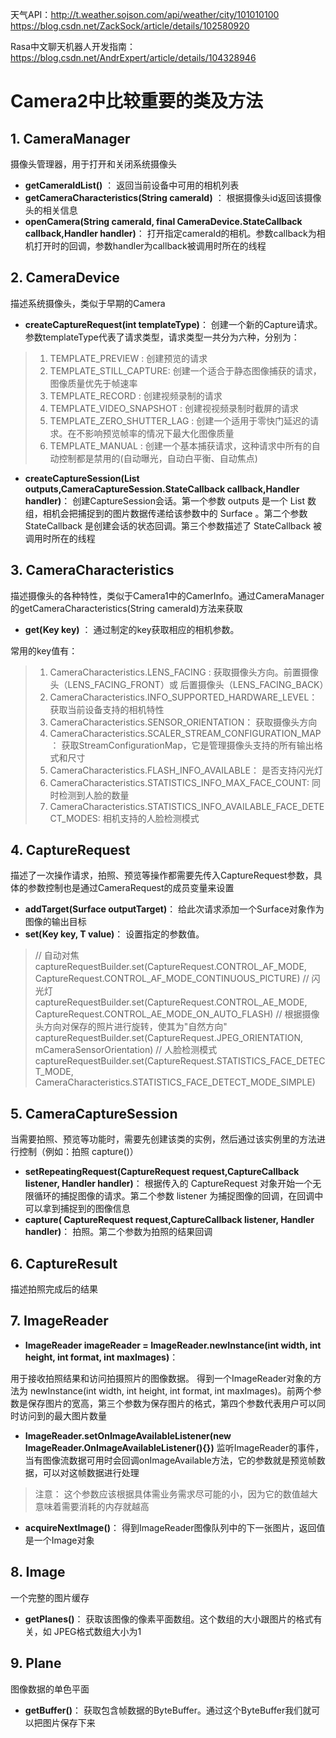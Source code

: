 天气API：http://t.weather.sojson.com/api/weather/city/101010100
https://blog.csdn.net/ZackSock/article/details/102580920

Rasa中文聊天机器人开发指南：https://blog.csdn.net/AndrExpert/article/details/104328946



# Camera2中比较重要的类及方法

## 1. CameraManager

摄像头管理器，用于打开和关闭系统摄像头

- **getCameraIdList()** ：
  返回当前设备中可用的相机列表
- **getCameraCharacteristics(String cameraId)** ：
  根据摄像头id返回该摄像头的相关信息
- **openCamera(String cameraId, final CameraDevice.StateCallback callback,Handler handler)**：
  打开指定cameraId的相机。参数callback为相机打开时的回调，参数handler为callback被调用时所在的线程

## 2. CameraDevice

描述系统摄像头，类似于早期的Camera

- **createCaptureRequest(int templateType)**：
  创建一个新的Capture请求。参数templateType代表了请求类型，请求类型一共分为六种，分别为：

> 1. TEMPLATE_PREVIEW : 创建预览的请求
> 2. TEMPLATE_STILL_CAPTURE: 创建一个适合于静态图像捕获的请求，图像质量优先于帧速率
> 3. TEMPLATE_RECORD : 创建视频录制的请求
> 4. TEMPLATE_VIDEO_SNAPSHOT : 创建视视频录制时截屏的请求
> 5. TEMPLATE_ZERO_SHUTTER_LAG : 创建一个适用于零快门延迟的请求。在不影响预览帧率的情况下最大化图像质量
> 6. TEMPLATE_MANUAL : 创建一个基本捕获请求，这种请求中所有的自动控制都是禁用的(自动曝光，自动白平衡、自动焦点)

- **createCaptureSession(List<Surface> outputs,CameraCaptureSession.StateCallback callback,Handler handler)**：
  创建CaptureSession会话。第一个参数 outputs 是一个 List 数组，相机会把捕捉到的图片数据传递给该参数中的 Surface 。第二个参数 StateCallback 是创建会话的状态回调。第三个参数描述了 StateCallback 被调用时所在的线程

## 3. CameraCharacteristics

描述摄像头的各种特性，类似于Camera1中的CamerInfo。通过CameraManager的getCameraCharacteristics(String cameraId)方法来获取

- **get(Key<T> key)** ：
  通过制定的key获取相应的相机参数。

常用的key值有：

> 1. CameraCharacteristics.LENS_FACING :
>    获取摄像头方向。前置摄像头（LENS_FACING_FRONT）或 后置摄像头（LENS_FACING_BACK）
> 2. CameraCharacteristics.INFO_SUPPORTED_HARDWARE_LEVEL：
>    获取当前设备支持的相机特性
> 3. CameraCharacteristics.SENSOR_ORIENTATION：
>    获取摄像头方向
> 4. CameraCharacteristics.SCALER_STREAM_CONFIGURATION_MAP：
>    获取StreamConfigurationMap，它是管理摄像头支持的所有输出格式和尺寸
> 5. CameraCharacteristics.FLASH_INFO_AVAILABLE：
>    是否支持闪光灯
> 6. CameraCharacteristics.STATISTICS_INFO_MAX_FACE_COUNT:
>    同时检测到人脸的数量
> 7. CameraCharacteristics.STATISTICS_INFO_AVAILABLE_FACE_DETECT_MODES:
>    相机支持的人脸检测模式

## 4. CaptureRequest

描述了一次操作请求，拍照、预览等操作都需要先传入CaptureRequest参数，具体的参数控制也是通过CameraRequest的成员变量来设置

- **addTarget(Surface outputTarget)**：
  给此次请求添加一个Surface对象作为图像的输出目标
- **set(Key<T> key, T value)**：
  设置指定的参数值。

> // 自动对焦
> captureRequestBuilder.set(CaptureRequest.CONTROL_AF_MODE, CaptureRequest.CONTROL_AF_MODE_CONTINUOUS_PICTURE)
> // 闪光灯
> captureRequestBuilder.set(CaptureRequest.CONTROL_AE_MODE, CaptureRequest.CONTROL_AE_MODE_ON_AUTO_FLASH)
> // 根据摄像头方向对保存的照片进行旋转，使其为"自然方向"
> captureRequestBuilder.set(CaptureRequest.JPEG_ORIENTATION, mCameraSensorOrientation)
> // 人脸检测模式
> captureRequestBuilder.set(CaptureRequest.STATISTICS_FACE_DETECT_MODE, CameraCharacteristics.STATISTICS_FACE_DETECT_MODE_SIMPLE)

## 5. CameraCaptureSession

当需要拍照、预览等功能时，需要先创建该类的实例，然后通过该实例里的方法进行控制（例如：拍照 capture()）

- **setRepeatingRequest(CaptureRequest request,CaptureCallback listener, Handler handler)**：
  根据传入的 CaptureRequest 对象开始一个无限循环的捕捉图像的请求。第二个参数 listener 为捕捉图像的回调，在回调中可以拿到捕捉到的图像信息
- **capture( CaptureRequest request,CaptureCallback listener, Handler handler)**：
  拍照。第二个参数为拍照的结果回调

## 6. CaptureResult

描述拍照完成后的结果

## 7. ImageReader
- **ImageReader imageReader = ImageReader.newInstance(int width, int height, int format, int maxImages)**：

用于接收拍照结果和访问拍摄照片的图像数据。
得到一个ImageReader对象的方法为 newInstance(int width, int height, int format, int maxImages)。前两个参数是保存图片的宽高，第三个参数为保存图片的格式，第四个参数代表用户可以同时访问到的最大图片数量

- **ImageReader.setOnImageAvailableListener(new ImageReader.OnImageAvailableListener(){})**
监听ImageReader的事件，当有图像流数据可用时会回调onImageAvailable方法，它的参数就是预览帧数据，可以对这帧数据进行处理

> 注意：
> 这个参数应该根据具体需业务需求尽可能的小，因为它的数值越大意味着需要消耗的内存就越高

- **acquireNextImage()**：
  得到ImageReader图像队列中的下一张图片，返回值是一个Image对象

## 8. Image

一个完整的图片缓存

- **getPlanes()**：
  获取该图像的像素平面数组。这个数组的大小跟图片的格式有关，如 JPEG格式数组大小为1

## 9. Plane

图像数据的单色平面

- **getBuffer()**：
  获取包含帧数据的ByteBuffer。通过这个ByteBuffer我们就可以把图片保存下来
